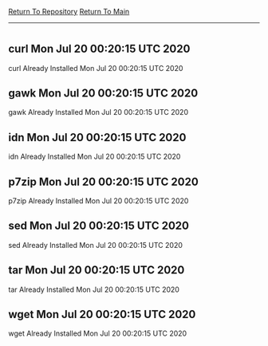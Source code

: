 [Return To Repository](https://github.com/deathbybandaid/piholeparser/)
[Return To Main](https://github.com/deathbybandaid/piholeparser/blob/master/RecentRunLogs/Mainlog.md)
____________________________________
# 
## curl Mon Jul 20 00:20:15 UTC 2020
curl Already Installed Mon Jul 20 00:20:15 UTC 2020
## gawk Mon Jul 20 00:20:15 UTC 2020
gawk Already Installed Mon Jul 20 00:20:15 UTC 2020
## idn Mon Jul 20 00:20:15 UTC 2020
idn Already Installed Mon Jul 20 00:20:15 UTC 2020
## p7zip Mon Jul 20 00:20:15 UTC 2020
p7zip Already Installed Mon Jul 20 00:20:15 UTC 2020
## sed Mon Jul 20 00:20:15 UTC 2020
sed Already Installed Mon Jul 20 00:20:15 UTC 2020
## tar Mon Jul 20 00:20:15 UTC 2020
tar Already Installed Mon Jul 20 00:20:15 UTC 2020
## wget Mon Jul 20 00:20:15 UTC 2020
wget Already Installed Mon Jul 20 00:20:15 UTC 2020
